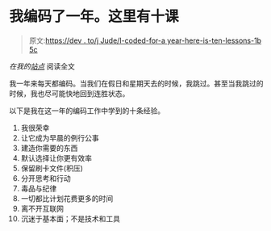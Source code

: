 # 我编码了一年。这里有十课

> 原文:[https://dev . to/j Jude/I-coded-for-a year-here-is-ten-lessons-1b 5c](https://dev.to/jjude/i-coded-for-a-year-here-are-ten-lessons-1b5c)

*在我的[站点](https://www.jjude.com/one-year-coding/)* 阅读全文

我一年来每天都编码。当我们在假日和星期天去的时候，我跳过。甚至当我跳过的时候，我也尽可能快地回到连胜状态。

以下是我在这一年的编码工作中学到的十条经验。

1.  我很荣幸
2.  让它成为早晨的例行公事
3.  建造你需要的东西
4.  默认选择让你更有效率
5.  保留刷卡文件(积压)
6.  分开思考和行动
7.  毒品与纪律
8.  一切都比计划花费更多的时间
9.  离不开互联网
10.  沉迷于基本面；不是技术和工具